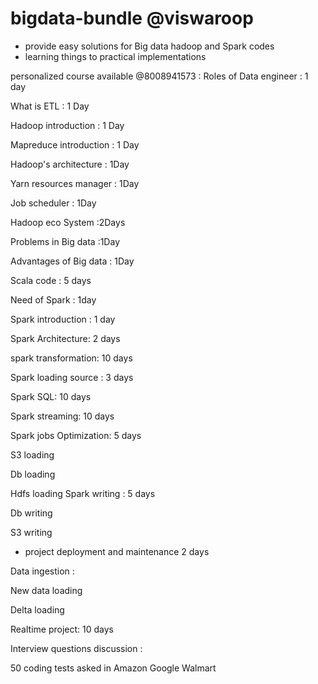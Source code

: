 # bigdata-bundle @viswaroop

- provide easy solutions for Big data hadoop and Spark codes
- learning things to practical implementations 

personalized course available @8008941573 :
Roles of Data engineer  : 1 day

What is ETL : 1 Day

Hadoop introduction : 1 Day

Mapreduce introduction : 1 Day

Hadoop's architecture : 1Day

Yarn resources manager : 1Day

Job scheduler : 1Day

Hadoop eco System :2Days

Problems in Big data :1Day

Advantages of Big data : 1Day

Scala code : 5 days

Need of Spark : 1day

Spark introduction : 1 day

Spark Architecture: 2 days

spark transformation:  10 days

Spark loading source : 3 days

Spark SQL: 10 days

Spark streaming: 10 days

Spark jobs Optimization: 5 days

S3 loading

Db loading

Hdfs loading Spark writing : 5 days

Db writing

S3 writing

- project deployment and maintenance 2 days


Data ingestion :

New data loading

Delta loading


Realtime project: 10 days

Interview questions discussion :

50 coding tests asked in Amazon Google Walmart 

